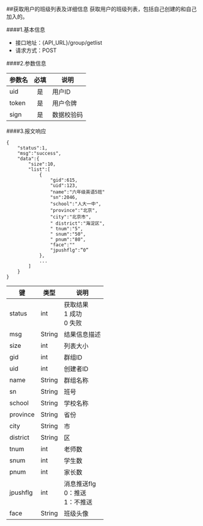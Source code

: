 ##获取用户的班级列表及详细信息
获取用户的班级列表，包括自己创建的和自己加入的。

####1.基本信息
- 接口地址：{API_URL}/group/getlist 
- 请求方式：POST


####2.参数信息  

| 参数名    | 必填      | 说明      |
| -------   |:-------:  |--------   |
| uid       | 是        | 用户ID    |
| token     | 是        | 用户令牌  |
| sign      | 是        | 数据校验码|

####3.报文响应

```
{
	"status":1,
	"msg":"success",
	"data":{
		"size":10,
		"list":[
			{
				"gid":615,
				"uid":123,
				"name":"六年级英语5班"
				"sn":2046,
				"school":"人大一中",
				"province":"北京",
				"city":"北京市",
				" district":"海淀区",
				" tnum":"5",
				" snum":"50",
				" pnum":"80",
				"face":""
				"jpushflg":”0”
			},
			...
		]
	}
}
```

|键    |类型  |说明  |
|--------|------|------|
|status  |int   |获取结果<br>1 成功<br>0 失败|
|msg     |String|结果信息描述|
|size    |int   |列表大小|
|gid     |int   |群组ID|
|uid     |int   |创建者ID|
|name    |String|群组名称|
|sn      |String|班号    |
|school  |String|学校名称|
|province|String|省份    |
|city    |String|市    |
|district|String|区    |
|tnum    |int   |老师数|
|snum    |int   |学生数|
|pnum    |int   |家长数|
|jpushflg|int   |消息推送flg<br>0：推送<br>1：不推送|
|face    |String|班级头像|
